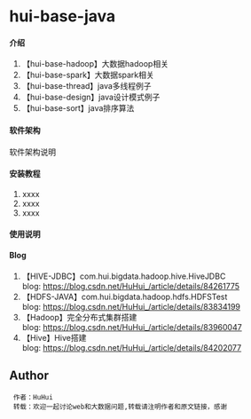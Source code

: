 # hui-base-java

#### 介绍
1. 【hui-base-hadoop】大数据hadoop相关
2. 【hui-base-spark】大数据spark相关
3. 【hui-base-thread】java多线程例子
4. 【hui-base-design】java设计模式例子
5. 【hui-base-sort】java排序算法

#### 软件架构
软件架构说明


#### 安装教程

1. xxxx
2. xxxx
3. xxxx

#### 使用说明


#### Blog
 1. 【HIVE-JDBC】com.hui.bigdata.hadoop.hive.HiveJDBC   
 blog: https://blog.csdn.net/HuHui_/article/details/84261775
 2. 【HDFS-JAVA】com.hui.bigdata.hadoop.hdfs.HDFSTest <br>
 blog: https://blog.csdn.net/HuHui_/article/details/83834199
 3. 【Hadoop】完全分布式集群搭建  
 blog: https://blog.csdn.net/HuHui_/article/details/83960047
 4. 【Hive】Hive搭建  
 blog: https://blog.csdn.net/HuHui_/article/details/84202077
 
## Author
```
 作者：HuHui
 转载：欢迎一起讨论web和大数据问题,转载请注明作者和原文链接，感谢
```
